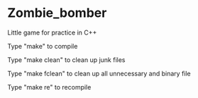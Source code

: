 # Zombie_bomber
Little game for practice in C++

Type "make" to compile

Type "make clean" to clean up junk files

Type "make fclean" to clean up all unnecessary and binary file

Type "make re" to recompile
